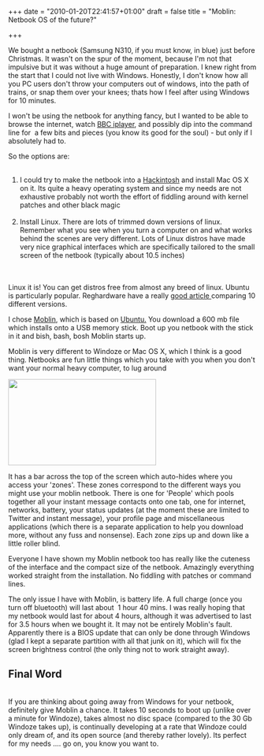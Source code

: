 +++
date = "2010-01-20T22:41:57+01:00"
draft = false
title = "Moblin: Netbook OS of the future?"

+++

<p>We bought a netbook (Samsung N310, if you must know, in blue) just before Christmas. It wasn't on the spur of the moment, because I'm not that impulsive but it was without a huge amount of preparation. I knew right from the start that I could not live with Windows. Honestly, I don't know how all you PC users don't throw your computers out of windows, into the path of trains, or snap them over your knees; thats how I feel after using Windows for 10 minutes.</p>

<p>I won't be using the netbook for anything fancy, but I wanted to be able to browse the internet, watch <a href="http://bbc.co.uk/iplayer">BBC iplayer</a>, and possibly dip into the command line for &#160;a few bits and pieces (you know its good for the soul) - but only if I absolutely had to.</p>

<p>So the options are:<br /><ol><br />	<li>I could try to make the netbook into a <a href="http://www.hackintosh.com/">Hackintosh</a> and install Mac OS X on it. Its quite a heavy operating system and since my needs are not exhaustive probably not worth the effort of fiddling around with kernel patches and other black magic</li><br />	<li>Install Linux. There are lots of trimmed down versions of linux. Remember what you see when you turn a computer on and what works behind the scenes are very different. Lots of Linux distros have made very nice graphical interfaces which are specifically tailored to the small screen of the netbook (typically about 10.5 inches)</li><br /></ol><br />Linux it is! You can get distros free from almost any breed of linux. Ubuntu is particularly popular. Reghardware have a really <a href="http://www.reghardware.co.uk/2009/06/09/which_linux_for_netbooks/">good article </a>comparing 10 different versions.</p>

<p>I chose <a href="http://moblin.org/">Moblin</a>, which is based on <a href="http://ubuntu.com">Ubuntu.</a> You download a 600 mb file which installs onto a USB memory stick. Boot up you netbook with the stick in it and bish, bash, bosh Moblin starts up.</p>

<p>Moblin is very different to Windoze or Mac OS X, which I think is a good thing. Netbooks are fun little things which you take with you when you don't want your normal heavy computer, to lug around</p>

<p><a href="http://static.darkmattersheep.uk/2010/01/moblin_v2_netbook_beta.jpg"><img alt="" class="alignnone size-medium wp-image-86" height="175" src="http://static.darkmattersheep.uk/2010/01/moblin_v2_netbook_beta-300x175.jpg" title="Moblin screenshot" width="300" /></a></p>

<p>It has a bar across the top of the screen which auto-hides where you access your 'zones'. These zones correspond to the different ways you might use your moblin netbook. There is one for 'People' which pools together all your instant message contacts onto one tab, one for internet, networks, battery, your status updates (at the moment these are limited to Twitter and instant message), your profile page and miscellaneous applications (which there is a separate application to help you download more, without any fuss and nonsense). Each zone zips up and down like a little roller blind.</p>

<p>Everyone I have shown my Moblin netbook too has really like the cuteness of the interface and the compact size of the netbook. Amazingly everything worked straight from the installation. No fiddling with patches or command lines.</p>

<p>The only issue I have with Moblin, is battery life. A full charge (once you turn off bluetooth) will last about&#160; 1 hour 40 mins. I was really hoping that my netbook would last for about 4 hours, although it was advertised to last for 3.5 hours when we bought it. It may not be entirely Moblin's fault.&#160; Apparently there is a BIOS update that can only be done through Windows (glad I kept a separate partition with all that junk on it), which will fix the screen brightness control (the only thing not to work straight away).<br /><h2>Final Word</h2><br />If you are thinking about going away from Windows for your netbook, definitely give Moblin a chance. It takes 10 seconds to boot up (unlike over a minute for Windoze), takes almost no disc space (compared to the 30 Gb Windoze takes up), is continually developing at a rate that Windoze could only dream of, and its open source (and thereby rather lovely). Its perfect for my needs .... go on, you know you want to.</p>